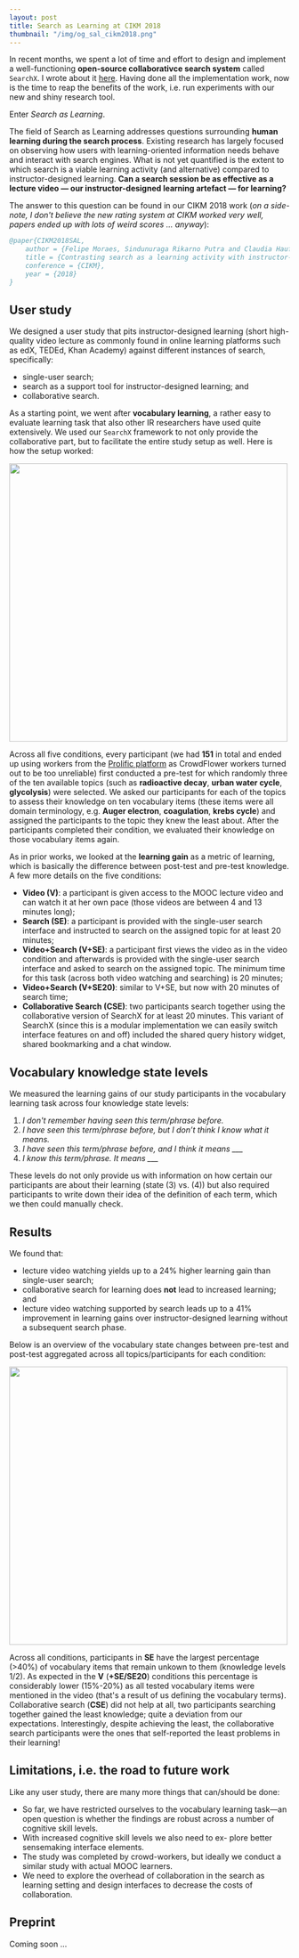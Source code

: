 ```yaml
---
layout: post
title: Search as Learning at CIKM 2018
thumbnail: "/img/og_sal_cikm2018.png"
---
```


In recent months, we spent a lot of time and effort to design and implement a well-functioning **open-source collaborativce search system** called `SearchX`. I wrote about it [here](https://chauff.github.io/2018-07-21-collaborative-search/). Having done all the implementation work, now is the time to reap the benefits of the work, i.e. run experiments with our new and shiny research tool.

Enter *Search as Learning*.

The field of Search as Learning addresses questions surrounding **human learning during the search process**. Existing research has largely focused on observing how users with learning-oriented information needs behave and interact with search engines. What is not yet quantified is the extent to which search is a viable learning activity (and alternative) compared to instructor-designed learning. **Can a search session be as effective as a lecture video — our instructor-designed learning artefact — for learning?** 

The answer to this question can be found in our CIKM 2018 work (*on a side-note, I don't believe the new rating system at CIKM worked very well, papers ended up with lots of weird scores ... anyway*):

```bibtex
@paper{CIKM2018SAL,
	author = {Felipe Moraes, Sindunuraga Rikarno Putra and Claudia Hauff},
	title = {Contrasting search as a learning activity with instructor-designed learning},
	conference = {CIKM},
	year = {2018}
}
```

## User study

We designed a user study that pits instructor-designed learning (short high-quality video lecture as commonly found in online learning platforms such as edX, TEDEd, Khan Academy) against different instances of search, specifically: 

- single-user search; 
- search as a support tool for instructor-designed learning; and 
- collaborative search. 

As a starting point, we went after **vocabulary learning**, a rather easy to evaluate learning task that also other IR researchers have used quite extensively. We used our `SearchX` framework to not only provide the collaborative part, but to facilitate the entire study setup as well. Here is how the setup worked:

<img src="https://chauff.github.io/img/cikm2018-study.png" width="500px">

Across all five conditions, every participant (we had **151** in total and ended up using workers from the [Prolific platform](https://prolific.ac/) as CrowdFlower workers turned out to be too unreliable) first conducted a pre-test for which randomly three of the ten available topics (such as **radioactive decay**, **urban water cycle**, **glycolysis**) were selected. We asked our participants for each of the topics to assess their knowledge on ten vocabulary items (these items were all domain terminology, e.g. **Auger electron**, **coagulation**, **krebs cycle**) and assigned the participants to the topic they knew the least about. After the participants completed their condition, we evaluated their knowledge on those vocabulary items again.

As in prior works, we looked at the **learning gain** as a metric of learning, which is basically the difference between post-test and pre-test knowledge. A few more details on the five conditions:

- **Video (V)**: a participant is given access to the MOOC lecture video and can watch it at her own pace (those videos are between 4 and 13 minutes long);
- **Search (SE)**: a participant is provided with the single-user search interface and instructed to search on the assigned
topic for at least 20 minutes;
- **Video+Search (V+SE)**: a participant first views the video as in the video condition and afterwards is provided with the single-user search interface and asked to search on the assigned topic. The minimum time for this task (across both video watching and searching) is 20 minutes;
- **Video+Search (V+SE20)**: similar to V+SE, but now with 20 minutes of search time;
- **Collaborative Search (CSE)**: two participants search together using the collaborative version of SearchX for at least 20 minutes. This variant of SearchX (since this is a modular implementation we can easily switch interface features on and off) included the shared query history widget, shared bookmarking and a chat window.

## Vocabulary knowledge state levels

We measured the learning gains of our study participants in the vocabulary learning task across four knowledge state levels:

1. *I don't remember having seen this term/phrase before.*
2. *I have seen this term/phrase before, but I don’t think I know what it means.*
3. *I have seen this term/phrase before, and I think it means ___*
4. *I know this term/phrase. It means ___*

These levels do not only provide us with information on how certain our participants are about their learning (state (3) vs. (4)) but also required participants to write down their idea of the definition of each term, which we then could manually check.

## Results

We found that:

- lecture video watching yields up to a 24% higher learning gain than single-user search;
- collaborative search for learning does **not** lead to increased learning; and
- lecture video watching supported by search leads up to a 41% improvement in learning gains over instructor-designed learning without a subsequent search phase.

Below is an overview of the vocabulary state changes between pre-test and post-test aggregated across all topics/participants for each condition:

<img src="https://chauff.github.io/img/cikm2018-learning-gains.png" width="500px">

Across all conditions, participants in **SE** have the largest percentage (>40%) of vocabulary items that remain unkown to them (knowledge levels 1/2). As expected in the **V** (**+SE/SE20**) conditions this percentage is considerably lower (15%-20%) as all tested vocabulary items were mentioned in the video (that's a result of us defining the vocabulary terms). Collaborative search (**CSE**) did not help at all, two participants searching together gained the least knowledge; quite a deviation from our expectations. Interestingly, despite achieving the least, the collaborative search participants were the ones that self-reported the least problems in their learning!

## Limitations, i.e. the road to future work

Like any user study, there are many more things that can/should be done:

- So far, we have restricted ourselves to the vocabulary learning task—an open question is whether the findings are robust across a number of cognitive skill levels.
- With increased cognitive skill levels we also need to ex- plore better sensemaking interface elements.
- The study was completed by crowd-workers, but ideally we conduct a similar study with actual MOOC learners.
- We need to explore the overhead of collaboration in the search as learning setting and design interfaces to decrease the costs of collaboration.

## Preprint 

Coming soon ...
